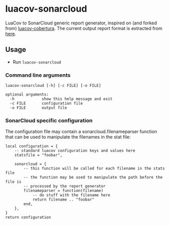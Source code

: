 # luacov-sonarcloud

LuaCov to SonarCloud generic report generator, inspired on (and forked from) [luacov-cobertura](https://github.com/britzl/luacov-cobertura). The current output report format is extracted from [here](https://docs.sonarsource.com/sonarcloud/enriching/test-coverage/generic-test-data/).

## Usage

- Run `luacov-sonarcloud`

### Command line arguments

```
luacov-sonarcloud [-h] [-c FILE] [-o FILE]

optional arguments:
  -h            show this help message and exit
  -c FILE       configuration file
  -o FILE       output file
```

### SonarCloud specific configuration

The configuration file may contain a sonarcloud.filenameparser function that can be used to manipulate the filenames in the stat file:

```
local configuration = {
	-- standard luacov configuration keys and values here
	statsfile = "foobar",

	sonarcloud = {
		-- this function will be called for each filename in the stats file
		-- the function may be used to manipulate the path before the file is
		-- processed by the report generator
		filenameparser = function(filename)
			-- do stuff with the filename here
			return filename .. "foobar"
		end,
	},
}
return configuration
```
